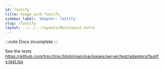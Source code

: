 ```yaml
---
id: fastify
title: Usage with fastify
sidebar_label: 'Adapter: fastify'
slug: /fastify
layout: ../../../layouts/MainLayout.astro
---
```


:::note
Docs incomplete
:::

See the tests https://github.com/trpc/trpc/blob/main/packages/server/test/adapters/fastify.test.tsx
